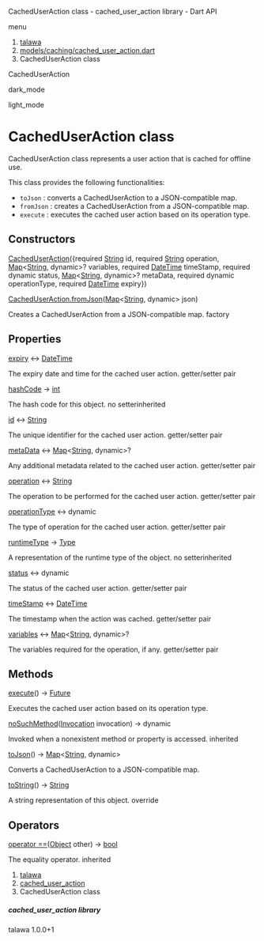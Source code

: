 




CachedUserAction class - cached\_user\_action library - Dart API







menu

1. [talawa](../index.html)
2. [models/caching/cached\_user\_action.dart](../file-___home_harshil_Desktop_open-source_palisadoes_talawa_lib_models_caching_cached_user_action/)
3. CachedUserAction class

CachedUserAction


dark\_mode

light\_mode




# CachedUserAction class


CachedUserAction class represents a user action that is cached for offline use.

This class provides the following functionalities:

* `toJson` : converts a CachedUserAction to a JSON-compatible map.
* `fromJson` : creates a CachedUserAction from a JSON-compatible map.
* `execute` : executes the cached user action based on its operation type.

## Constructors

[CachedUserAction](../file-___home_harshil_Desktop_open-source_palisadoes_talawa_lib_models_caching_cached_user_action/CachedUserAction/CachedUserAction.html)({required [String](https://api.flutter.dev/flutter/dart-core/String-class.html) id, required [String](https://api.flutter.dev/flutter/dart-core/String-class.html) operation, [Map](https://api.flutter.dev/flutter/dart-core/Map-class.html)<[String](https://api.flutter.dev/flutter/dart-core/String-class.html), dynamic>? variables, required [DateTime](https://api.flutter.dev/flutter/dart-core/DateTime-class.html) timeStamp, required dynamic status, [Map](https://api.flutter.dev/flutter/dart-core/Map-class.html)<[String](https://api.flutter.dev/flutter/dart-core/String-class.html), dynamic>? metaData, required dynamic operationType, required [DateTime](https://api.flutter.dev/flutter/dart-core/DateTime-class.html) expiry})


[CachedUserAction.fromJson](../file-___home_harshil_Desktop_open-source_palisadoes_talawa_lib_models_caching_cached_user_action/CachedUserAction/CachedUserAction.fromJson.html)([Map](https://api.flutter.dev/flutter/dart-core/Map-class.html)<[String](https://api.flutter.dev/flutter/dart-core/String-class.html), dynamic> json)

Creates a CachedUserAction from a JSON-compatible map.
factory



## Properties

[expiry](../file-___home_harshil_Desktop_open-source_palisadoes_talawa_lib_models_caching_cached_user_action/CachedUserAction/expiry.html)
↔ [DateTime](https://api.flutter.dev/flutter/dart-core/DateTime-class.html)

The expiry date and time for the cached user action.
getter/setter pair

[hashCode](https://api.flutter.dev/flutter/dart-core/Object/hashCode.html)
→ [int](https://api.flutter.dev/flutter/dart-core/int-class.html)

The hash code for this object.
no setterinherited

[id](../file-___home_harshil_Desktop_open-source_palisadoes_talawa_lib_models_caching_cached_user_action/CachedUserAction/id.html)
↔ [String](https://api.flutter.dev/flutter/dart-core/String-class.html)

The unique identifier for the cached user action.
getter/setter pair

[metaData](../file-___home_harshil_Desktop_open-source_palisadoes_talawa_lib_models_caching_cached_user_action/CachedUserAction/metaData.html)
↔ [Map](https://api.flutter.dev/flutter/dart-core/Map-class.html)<[String](https://api.flutter.dev/flutter/dart-core/String-class.html), dynamic>?

Any additional metadata related to the cached user action.
getter/setter pair

[operation](../file-___home_harshil_Desktop_open-source_palisadoes_talawa_lib_models_caching_cached_user_action/CachedUserAction/operation.html)
↔ [String](https://api.flutter.dev/flutter/dart-core/String-class.html)

The operation to be performed for the cached user action.
getter/setter pair

[operationType](../file-___home_harshil_Desktop_open-source_palisadoes_talawa_lib_models_caching_cached_user_action/CachedUserAction/operationType.html)
↔ dynamic

The type of operation for the cached user action.
getter/setter pair

[runtimeType](https://api.flutter.dev/flutter/dart-core/Object/runtimeType.html)
→ [Type](https://api.flutter.dev/flutter/dart-core/Type-class.html)

A representation of the runtime type of the object.
no setterinherited

[status](../file-___home_harshil_Desktop_open-source_palisadoes_talawa_lib_models_caching_cached_user_action/CachedUserAction/status.html)
↔ dynamic

The status of the cached user action.
getter/setter pair

[timeStamp](../file-___home_harshil_Desktop_open-source_palisadoes_talawa_lib_models_caching_cached_user_action/CachedUserAction/timeStamp.html)
↔ [DateTime](https://api.flutter.dev/flutter/dart-core/DateTime-class.html)

The timestamp when the action was cached.
getter/setter pair

[variables](../file-___home_harshil_Desktop_open-source_palisadoes_talawa_lib_models_caching_cached_user_action/CachedUserAction/variables.html)
↔ [Map](https://api.flutter.dev/flutter/dart-core/Map-class.html)<[String](https://api.flutter.dev/flutter/dart-core/String-class.html), dynamic>?

The variables required for the operation, if any.
getter/setter pair



## Methods

[execute](../file-___home_harshil_Desktop_open-source_palisadoes_talawa_lib_models_caching_cached_user_action/CachedUserAction/execute.html)()
→ [Future](https://api.flutter.dev/flutter/dart-core/Future-class.html)


Executes the cached user action based on its operation type.

[noSuchMethod](https://api.flutter.dev/flutter/dart-core/Object/noSuchMethod.html)([Invocation](https://api.flutter.dev/flutter/dart-core/Invocation-class.html) invocation)
→ dynamic


Invoked when a nonexistent method or property is accessed.
inherited

[toJson](../file-___home_harshil_Desktop_open-source_palisadoes_talawa_lib_models_caching_cached_user_action/CachedUserAction/toJson.html)()
→ [Map](https://api.flutter.dev/flutter/dart-core/Map-class.html)<[String](https://api.flutter.dev/flutter/dart-core/String-class.html), dynamic>


Converts a CachedUserAction to a JSON-compatible map.

[toString](../file-___home_harshil_Desktop_open-source_palisadoes_talawa_lib_models_caching_cached_user_action/CachedUserAction/toString.html)()
→ [String](https://api.flutter.dev/flutter/dart-core/String-class.html)


A string representation of this object.
override



## Operators

[operator ==](https://api.flutter.dev/flutter/dart-core/Object/operator_equals.html)([Object](https://api.flutter.dev/flutter/dart-core/Object-class.html) other)
→ [bool](https://api.flutter.dev/flutter/dart-core/bool-class.html)


The equality operator.
inherited



 


1. [talawa](../index.html)
2. [cached\_user\_action](../file-___home_harshil_Desktop_open-source_palisadoes_talawa_lib_models_caching_cached_user_action/)
3. CachedUserAction class

##### cached\_user\_action library





talawa
1.0.0+1






